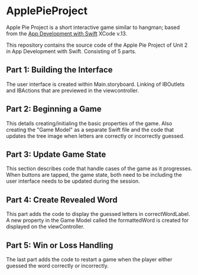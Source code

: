 # ApplePieProject
Apple Pie Project is a short interactive game similar to hangman; based from the [App Development with Swift](https://books.apple.com/us/book/develop-in-swift-fundamentals/id1581182804) XCode v.13.

This repository contains the source code of the Apple Pie Project of Unit 2 in App Development with Swift. Consisting of 5 parts.


## Part 1: Building the Interface
  The user interface is created within Main.storyboard. Linking of IBOutlets and IBActions that are previewed in the viewcontroller.

## Part 2: Beginning a Game
  This details creating/initialing the basic properties of the game. Also creating the "Game Model" as a separate Swift file and the code that updates the tree image when   letters are correctly or incorrectly guessed.

## Part 3: Update Game State
  This section describes code that handle cases of the game as it progresses. 
    When buttons are tapped, the game state, both need to be including the user interface needs to be updated during the session.

## Part 4: Create Revealed Word
  This part adds the code to display the guessed letters in correctWordLabel. 
  A new property in the Game Model called the formattedWord is created for displayed on the viewController.

## Part 5: Win or Loss Handling
  The last part adds the code to restart a game when the player either guessed the word correctly or incorrectly.
